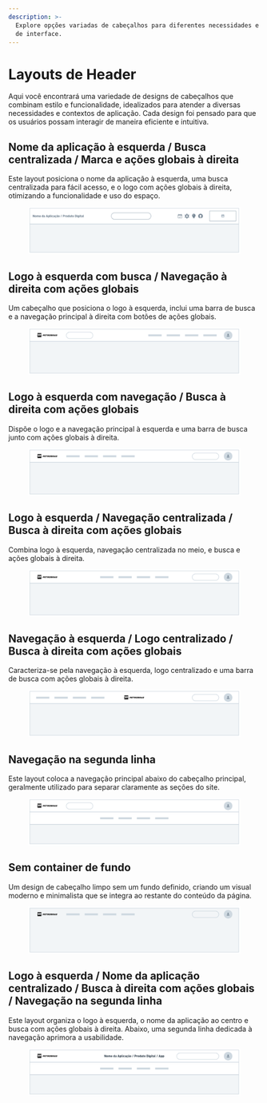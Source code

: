 ```yaml
---
description: >-
  Explore opções variadas de cabeçalhos para diferentes necessidades e estilos
  de interface.
---
```


# Layouts de Header

Aqui você encontrará uma variedade de designs de cabeçalhos que combinam estilo e funcionalidade, idealizados para atender a diversas necessidades e contextos de aplicação. Cada design foi pensado para que os usuários possam interagir de maneira eficiente e intuitiva.

## Nome da aplicação à esquerda / Busca centralizada / Marca e ações globais à direita

Este layout posiciona o nome da aplicação à esquerda, uma busca centralizada para fácil acesso, e o logo com ações globais à direita, otimizando a funcionalidade e uso do espaço.

<figure><img src="../.gitbook/assets/image (29).png" alt=""><figcaption></figcaption></figure>

## **Logo à esquerda com busca / Navegação à direita com ações globais**

Um cabeçalho que posiciona o logo à esquerda, inclui uma barra de busca e a navegação principal à direita com botões de ações globais.

<figure><img src="../.gitbook/assets/image (1) (1).png" alt=""><figcaption></figcaption></figure>

## **Logo à esquerda com navegação / Busca à direita com ações globais**

Dispõe o logo e a navegação principal à esquerda e uma barra de busca junto com ações globais à direita.

<figure><img src="../.gitbook/assets/image (2).png" alt=""><figcaption></figcaption></figure>

## **Logo à esquerda / Navegação centralizada / Busca à direita com ações globais**

Combina logo à esquerda, navegação centralizada no meio, e busca e ações globais à direita.

<figure><img src="../.gitbook/assets/image (2) (1).png" alt=""><figcaption></figcaption></figure>

## **Navegação à esquerda / Logo centralizado / Busca à direita com ações globais**

Caracteriza-se pela navegação à esquerda, logo centralizado e uma barra de busca com ações globais à direita.

<figure><img src="../.gitbook/assets/image (3).png" alt=""><figcaption></figcaption></figure>

## **Navegação na segunda linha**

Este layout coloca a navegação principal abaixo do cabeçalho principal, geralmente utilizado para separar claramente as seções do site.

<figure><img src="../.gitbook/assets/image.png" alt=""><figcaption></figcaption></figure>

## **Sem container de fundo**

Um design de cabeçalho limpo sem um fundo definido, criando um visual moderno e minimalista que se integra ao restante do conteúdo da página.

<figure><img src="../.gitbook/assets/image (1).png" alt=""><figcaption></figcaption></figure>

## Logo à esquerda / Nome da aplicação centralizado / Busca à direita com ações globais / Navegação na segunda linha

Este layout organiza o logo à esquerda, o nome da aplicação ao centro e busca com ações globais à direita. Abaixo, uma segunda linha dedicada à navegação aprimora a usabilidade.

<figure><img src="../.gitbook/assets/image (25).png" alt=""><figcaption></figcaption></figure>

##
